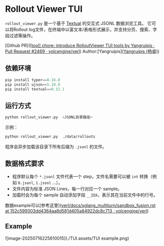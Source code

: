 # Rollout Viewer TUI

`rollout_viewer.py` 是一个基于 [Textual](https://textual.textualize.io/) 的交互式 JSONL 数据浏览工具。
它可以将Rollout log文件，在终端中以富文本/表格形式展示，并支持分页、搜索、字段过滤等操作。

[Github PR]([[tool\] chore: introduce RolloutViewer TUI tools by Yangruipis · Pull Request #2469 · volcengine/verl](https://github.com/volcengine/verl/pull/2469)) Author:[Yangruipis]([Yangruipis (杨睿)](https://github.com/Yangruipis))

## 依赖环境
```python
pip install typer==0.16.0
pip install ujson==5.10.0
pip install textual==0.52.1
```

## 运行方式
```bash
python rollout_viewer.py  <JSONL目录路径>
```
示例：
```bash
python rollout_viewer.py  ./data/rollouts
```
程序会异步加载该目录下所有后缀为 `.jsonl` 的文件。

## 数据格式要求
- 程序默认每个 `*.jsonl` 文件代表一个 step，文件名需要可以被 `int` 转换（例如 `0.jsonl`, `1.jsonl` …）。
- 文件内容为标准 JSON Lines，每一行对应一个 sample。
- 加载时会为每个 sample 自动添加字段 `__IDX`，表示其在当前文件中的行号。

数据example可以[参考这里]([verl/docs/sglang_multiturn/sandbox_fusion.rst at 152c599303dd4364aa8d581d405a84922dc8c713 · volcengine/verl](https://github.com/volcengine/verl/blob/152c599303dd4364aa8d581d405a84922dc8c713/docs/sglang_multiturn/sandbox_fusion.rst#e2e-tests))

## Example

![image-20250716225610015](./TUI.assets/TUI example.png)